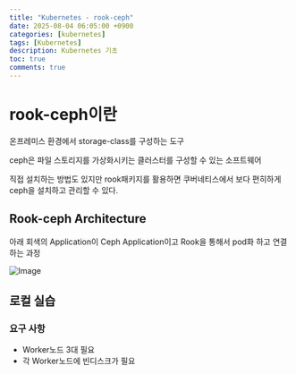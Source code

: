 ```yaml
---
title: "Kubernetes - rook-ceph"
date: 2025-08-04 06:05:00 +0900
categories: [kubernetes]
tags: [Kubernetes]
description: Kubernetes 기초
toc: true
comments: true
---
```


# rook-ceph이란

온프레미스 환경에서  storage-class를 구성하는 도구

ceph은 파일 스토리지를 가상화시키는 클러스터를 구성할 수 있는 소프트웨어

직접 설치하는 방법도 있지만 rook패키지를 활용하면 쿠버네티스에서 보다 편히하게 ceph을 설치하고 관리할 수 있다.

## Rook-ceph Architecture

아래 회색의 Application이 Ceph Application이고 Rook을 통해서 pod화 하고 연결하는 과정

![Image](https://prod-files-secure.s3.us-west-2.amazonaws.com/e6db513d-ec54-40ff-aa74-2487b0bcfe15/cbb8b20f-f959-4b43-b1d7-dffd346657f5/Untitled.png?X-Amz-Algorithm=AWS4-HMAC-SHA256&X-Amz-Content-Sha256=UNSIGNED-PAYLOAD&X-Amz-Credential=ASIAZI2LB4667IEKOGCW%2F20250804%2Fus-west-2%2Fs3%2Faws4_request&X-Amz-Date=20250804T072210Z&X-Amz-Expires=3600&X-Amz-Security-Token=IQoJb3JpZ2luX2VjEAcaCXVzLXdlc3QtMiJIMEYCIQCGTfZ5KglHsg%2BdPE40A2wsZFEl09a6I7Sn3P%2BPS7yDdgIhANy1P4mIqSmiJq4TP1ObhVogrkWniy7zFWF1QCAIy%2BLpKv8DCEAQABoMNjM3NDIzMTgzODA1IgxWx7FzRYhrkD8ZoaUq3AMuIO1fqbtWcNCmTxAgScMcnKi9En0PZldM1naJi44aXP9zfTlZCM7KPl6%2FT4oHjA2zyBuPDv%2BX8OEUrDaBrPAy74rwEgrgurgAOOxCiNz0N7mzTSfisBXQ1YmxNfa%2FM%2BZ6hqA8qnLKK1YowsCRnw2ffgk8K%2BZoAfb3SFoQZ87tlHfg%2BcKI2F5RO1U7gwpfQWxTGb3ZWcOt7%2BtQ6IF%2BgELkLnsyXTssruK1iiED8BMLL1oYG%2FmYpWY1wLRu7uspyTPBoIDDJ9%2BQJ%2B3h0H5KOzYOqH7H7zokmLtwmpEtWyvJ3gdvLnQ0wvhD8m5GVFJy8W0U46FfPMcHvgqG5jxtbyhyHyxA2gxs4wSPFELIvT5PQF8daDJ9mECi0aCsVNXMt16PEyI%2FB8%2BVZp8yqKtVQ8YFbc1bEhwkhDtygxq1Z2r%2FOeXaBlTWMmRLLpRxKBqtqntF3VBgQG4aIg1TzZbe4SEM6qjXL4RyQS5zHCdBA6OS%2Fd2beKGtO1RHzvNszuVQyeAsoakxRj3j9CynC9Ru2XuR0cRhCHXlPXUE8HzTmCAyq6%2Ff8oAdFzIk1347QXlfMOMV4Kv56SeBtfZS0rOzCz9yDH3gTSK0Av4ETLgo%2B%2Fwi6S7asDO4pMNQ8MeGizDTtsHEBjqkAdfbofI12Qwjv60sIdAFxe%2FhZc5ufcGegBG9POIXSpCfhv1ofukLiLWhYF4IVMNHxEhB%2FTp%2BXFVqCA1OwciCr4WGLdqNoRcCWfU%2BKnUKCp%2B2s3xOKdLPok1f74lODyj18zRHeMh%2Balt8R%2BA9qPzwZJXZhphINRDVOU1XWouzb81new33bfo43gbfAFPP1DhyiBybhip2h4hTwQzDwDQSjYwoaUwP&X-Amz-Signature=ecc3fbb137df5b91af11d58844770b91e1661e5b147e30e2ba7dba6275ebbb5e&X-Amz-SignedHeaders=host&x-amz-checksum-mode=ENABLED&x-id=GetObject)

## 로컬 실습

### 요구 사항 

- Worker노드 3대 필요
- 각 Worker노드에 빈디스크가 필요

